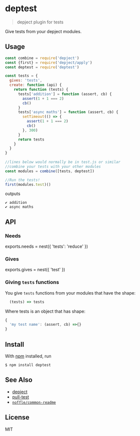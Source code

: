 # deptest

> depject plugin for tests

Give tests from your depject modules.

## Usage

```js
const combine = require('depject')
const {first} = require('depject/apply')
const deptest = require('deptest')

const tests = {
  gives: 'tests',
  create: function (api) {
    return function (tests) {
      tests['addition'] = function (assert, cb) {
        assert(1 + 1 === 2)
        cb()
      }
      tests['async maths'] = function (assert, cb) {
        setTimeout(() => {
          assert(1 + 1 === 2)
          cb()
        }, 300)
      }
      return tests
    }
  }
}
 
//lines below would normally be in test.js or similar
//combine your tests with your other modules
const modules = combine([tests, deptest])

//Run the tests!
first(modules.test)()
```

outputs

```
✔ addition
✔ async maths
```

## API

### Needs

exports.needs = nest({
  'tests': 'reduce'
})

### Gives

exports.gives = nest({
  'test'
})


### Giving `tests` functions

You give `tests` functions from your modules that have the shape:
```js
  (tests) => tests
```
Where tests is an object that has shape:
```js
{
  'my test name': (assert, cb) =>{}   
}
```

## Install

With [npm](https://npmjs.org/) installed, run

```
$ npm install deptest
```

## See Also

- [depject](https://github.com/depject/depject) 
- [pull-test](https://github.com/ahdinosaur/pull-test) 
- [`noffle/common-readme`](https://github.com/noffle/common-readme)

## License

MIT


